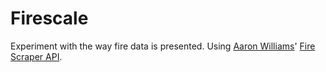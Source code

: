# Firescale 
Experiment with the way fire data is presented. Using [Aaron Williams](http://aboutaaron.com/)' [Fire Scraper API](http://calfire-api.herokuapp.com/).